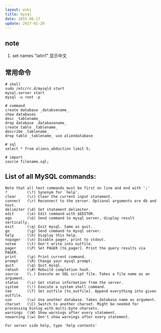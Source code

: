 ```yaml
---
layout: wiki
title: mysql
date: 2015-06-17
update: 2017-01-20
---
```


## note
1. set names "latin1" 显示中文

## 常用命令
    # shell
    sudo /etc/rc.d/mysqld start
    mysql.server start
    mysql -u root -p
    
    # command
    create database _databsename_
    show databases
    desc _tablename_
    drop database _databasename_
    create table _tablename_
    describe _tablename_
    drop table _tablename_ use aliendatabase
    
    # sql
    select * from aliens_abduction limit 5;
    
    # import
    source filename.sql;


## List of all MySQL commands:
    Note that all text commands must be first on line and end with ';'
    ?         (\?) Synonym for `help'.
    clear     (\c) Clear the current input statement.
    connect   (\r) Reconnect to the server. Optional arguments are db and host.
    delimiter (\d) Set statement delimiter.
    edit      (\e) Edit command with $EDITOR.
    ego       (\G) Send command to mysql server, display result vertically.
    exit      (\q) Exit mysql. Same as quit.
    go        (\g) Send command to mysql server.
    help      (\h) Display this help.
    nopager   (\n) Disable pager, print to stdout.
    notee     (\t) Don't write into outfile.
    pager     (\P) Set PAGER [to_pager]. Print the query results via PAGER.
    print     (\p) Print current command.
    prompt    (\R) Change your mysql prompt.
    quit      (\q) Quit mysql.
    rehash    (\#) Rebuild completion hash.
    source    (\.) Execute an SQL script file. Takes a file name as an argument.
    status    (\s) Get status information from the server.
    system    (\!) Execute a system shell command.
    tee       (\T) Set outfile [to_outfile]. Append everything into given outfile.
    use       (\u) Use another database. Takes database name as argument.
    charset   (\C) Switch to another charset. Might be needed for processing binlog with multi-byte charsets.
    warnings  (\W) Show warnings after every statement.
    nowarning (\w) Don't show warnings after every statement.
    
    For server side help, type 'help contents'


